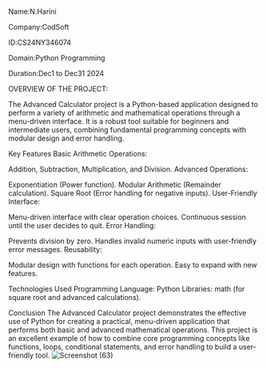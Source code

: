 Name:N.Harini

Company:CodSoft

ID:CS24NY346074

Domain:Python Programming

Duration:Dec1 to Dec31 2024

OVERVIEW OF THE PROJECT:

The Advanced Calculator project is a Python-based application designed to perform a variety of arithmetic and mathematical operations through a menu-driven interface. It is a robust tool suitable for beginners and intermediate users, combining fundamental programming concepts with modular design and error handling.

Key Features
Basic Arithmetic Operations:

Addition, Subtraction, Multiplication, and Division.
Advanced Operations:

Exponentiation (Power function).
Modular Arithmetic (Remainder calculation).
Square Root (Error handling for negative inputs).
User-Friendly Interface:

Menu-driven interface with clear operation choices.
Continuous session until the user decides to quit.
Error Handling:

Prevents division by zero.
Handles invalid numeric inputs with user-friendly error messages.
Reusability:

Modular design with functions for each operation.
Easy to expand with new features.

Technologies Used
Programming Language: Python
Libraries:
math (for square root and advanced calculations).

Conclusion
The Advanced Calculator project demonstrates the effective use of Python for creating a practical, menu-driven application that performs both basic and advanced mathematical operations. This project is an excellent example of how to combine core programming concepts like functions, loops, conditional statements, and error handling to build a user-friendly tool.
![Screenshot (63)](https://github.com/user-attachments/assets/2caa9238-6aba-4e0d-a8b3-efe93ac52e32)
